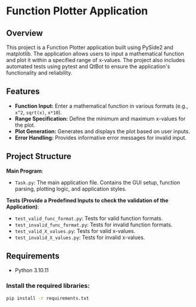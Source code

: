 # Function Plotter Application

## Overview

This project is a Function Plotter application built using PySide2 and matplotlib.
The application allows users to input a mathematical function and plot it within a specified range of x-values.
The project also includes automated tests using pytest and QtBot to ensure the application's functionality and reliability.

## Features

- **Function Input:** Enter a mathematical function in various formats (e.g., `x^2`, `sqrt(x)`, `x*10`).
- **Range Specification:** Define the minimum and maximum x-values for the plot.
- **Plot Generation:** Generates and displays the plot based on user inputs.
- **Error Handling:** Provides informative error messages for invalid input.

## Project Structure


**Main Program**:
- `Task.py`: The main application file. Contains the GUI setup, function parsing, plotting logic, and application styles.

**Tests (Provide a Predefined Inputs to check the validation of the Application)**:
- `test_valid_func_format.py`: Tests for valid function formats.
- `test_invalid_func_format.py`: Tests for invalid function formats.
- `test_valid_X_values.py`: Tests for valid x-values.
- `test_invalid_X_values.py`: Tests for invalid x-values.


## Requirements

- Python 3.10.11

### Install the required libraries:

```bash
pip install -r requirements.txt
